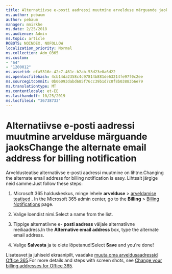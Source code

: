 ```yaml
---
title: Alternatiivse e-posti aadressi muutmine arvelduse märguande jaoks
ms.author: pebaum
author: pebaum
manager: mnirkhe
ms.date: 2/25/2018
ms.audience: Admin
ms.topic: article
ROBOTS: NOINDEX, NOFOLLOW
localization_priority: Normal
ms.collection: Adm_O365
ms.custom:
- "64"
- "1200012"
ms.assetid: efa5316c-42c7-461c-b2ab-53d23e0a6d22
ms.openlocfilehash: 4cb14da2358c4c97814b881de63214fe97f0c2ee
ms.sourcegitcommit: 0b06093dabd685f76cc39b1d7c0f8b03883b6e79
ms.translationtype: MT
ms.contentlocale: et-EE
ms.lasthandoff: 10/25/2019
ms.locfileid: "36738733"
---
```

# <a name="change-the-alternate-email-address-for-billing-notification"></a><span data-ttu-id="fa8b8-102">Alternatiivse e-posti aadressi muutmine arvelduse märguande jaoks</span><span class="sxs-lookup"><span data-stu-id="fa8b8-102">Change the alternate email address for billing notification</span></span>

<span data-ttu-id="fa8b8-103">Arveldusteatise alternatiivse e-posti aadressi muutmine on lihtne.</span><span class="sxs-lookup"><span data-stu-id="fa8b8-103">Changing the alternate email address for billing notification is easy.</span></span> <span data-ttu-id="fa8b8-104">Lihtsalt järgige neid samme:</span><span class="sxs-lookup"><span data-stu-id="fa8b8-104">Just follow these steps:</span></span>
  
1. <span data-ttu-id="fa8b8-105">Microsoft 365 halduskeskus, minge lehele **arvelduse** \> [arveldamise teatised](https://go.microsoft.com/fwlink/p/?linkid=853212) .  </span><span class="sxs-lookup"><span data-stu-id="fa8b8-105">In the Microsoft 365 admin center, go to the **Billing** \>  [Billing Notifications](https://go.microsoft.com/fwlink/p/?linkid=853212) page.</span></span>

2. <span data-ttu-id="fa8b8-106">Valige loendist nimi.</span><span class="sxs-lookup"><span data-stu-id="fa8b8-106">Select a name from the list.</span></span>

3. <span data-ttu-id="fa8b8-107">Tippige alternatiivne e- **posti aadress** väljale alternatiivne meiliaadress.</span><span class="sxs-lookup"><span data-stu-id="fa8b8-107">In the **Alternative email address** box, type the alternate email address.</span></span>

4. <span data-ttu-id="fa8b8-108">Valige **Salvesta** ja te olete lõpetanud!</span><span class="sxs-lookup"><span data-stu-id="fa8b8-108">Select **Save** and you're done!</span></span>

<span data-ttu-id="fa8b8-109">Lisateavet ja juhiseid ekraanipilt, vaadake [muuta oma arveldusaadressid Office 365](https://docs.microsoft.com/office365/admin/subscriptions-and-billing/change-your-billing-addresses).</span><span class="sxs-lookup"><span data-stu-id="fa8b8-109">For more details and steps with screen shots, see [Change your billing addresses for Office 365](https://docs.microsoft.com/office365/admin/subscriptions-and-billing/change-your-billing-addresses).</span></span>
  
